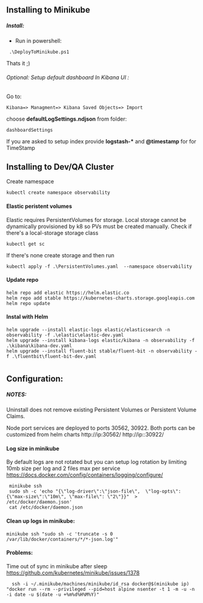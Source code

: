 ## Installing to Minikube


##### Install:
- Run in powershell:
```
 .\DeployToMinikube.ps1
```

Thats it ;)

######  Optional: Setup default dashboard In Kibana UI :

Go to: 

```Kibana=> Managment=> Kibana Saved Objects=> Import``` 

choose <strong>defaultLogSettings.ndjson</strong> from folder:

```
dashboardSettings
```

If you are asked to setup index provide <strong>logstash-*</strong> and <strong>@timestamp</strong> for for TimeStamp

## Installing to Dev/QA Cluster

Create namespace
```
kubectl create namespace observability
```

#### Elastic peristent volumes
Elastic requires PersistentVolumes for storage. Local storage cannot be dynamically provisioned by k8 so PVs must be created manually. 
Check if there's a local-storage storage class
```
kubectl get sc
```

If there's none create storage and then run
```
kubectl apply -f .\PersistentVolumes.yaml  --namespace observability
```

#### Update repo
```
helm repo add elastic https://helm.elastic.co
helm repo add stable https://kubernetes-charts.storage.googleapis.com
helm repo update
```

#### Instal with Helm
```
helm upgrade --install elastic-logs elastic/elasticsearch -n observability -f .\elastic\elastic-dev.yaml
helm upgrade --install kibana-logs elastic/kibana -n observability -f .\kibana\kibana-dev.yaml 
helm upgrade --install fluent-bit stable/fluent-bit -n observability -f .\fluentbit\fluent-bit-dev.yaml
```
#
## Configuration:

##### NOTES:
Uninstall does not remove existing Persistent Volumes or Persistent Volume Claims. 

Node port services are deployed to ports 30562, 30922. Both ports can be customized from helm charts
http://ip:30562/
http://ip::30922/


#### Log size in minikube
By default logs are not rotated but you can setup log rotation by limiting 10mb size per log and 2 files max per service
https://docs.docker.com/config/containers/logging/configure/
```
 minikube ssh 
 sudo sh -c 'echo "{\"log-driver\":\"json-file\",  \"log-opts\": {\"max-size\":\"10m\", \"max-file\": \"2\"}}"  > /etc/docker/daemon.json'
 cat /etc/docker/daemon.json
```

#### Clean up logs in minikube:
```
minikube ssh "sudo sh -c 'truncate -s 0 /var/lib/docker/containers/*/*-json.log'"
```


#### Problems:
  Time out of sync in minikube after sleep 
  https://github.com/kubernetes/minikube/issues/1378  
```
  ssh -i ~/.minikube/machines/minikube/id_rsa docker@$(minikube ip) "docker run --rm --privileged --pid=host alpine nsenter -t 1 -m -u -n -i date -u $(date -u +%m%d%H%M%Y)"
```
